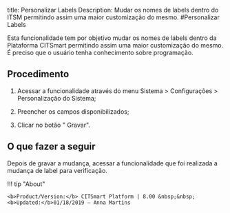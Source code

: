 title: Personalizar Labels
Description: Mudar os nomes de labels dentro do ITSM permitindo assim uma maior customização do mesmo.
#Personalizar Labels

Esta funcionalidade tem por objetivo mudar os nomes de labels dentro da Plataforma CITSmart
permitindo assim uma maior customização do mesmo. É preciso que o usuário tenha
conhecimento sobre programação.

Procedimento
----------------

1.  Acessar a funcionalidade através do menu Sistema \> Configurações \>
    Personalização do Sistema;

2.  Preencher os campos disponibilizados;

3.  Clicar no botão " Gravar".

O que fazer a seguir
------------------------

Depois de gravar a mudança, acessar a funcionalidade que foi realizada a mudança
de label para verificação.



!!! tip "About"

    <b>Product/Version:</b> CITSmart Platform | 8.00 &nbsp;&nbsp;
    <b>Updated:</b>01/18/2019 – Anna Martins

